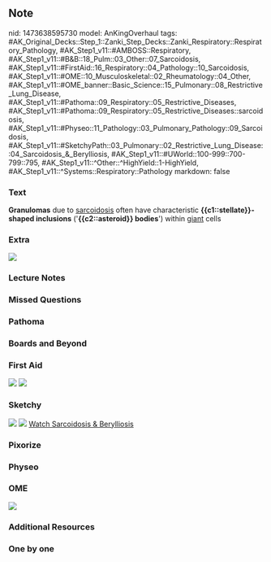 ## Note
nid: 1473638595730
model: AnKingOverhaul
tags: #AK_Original_Decks::Step_1::Zanki_Step_Decks::Zanki_Respiratory::Respiratory_Pathology, #AK_Step1_v11::#AMBOSS::Respiratory, #AK_Step1_v11::#B&B::18_Pulm::03_Other::07_Sarcoidosis, #AK_Step1_v11::#FirstAid::16_Respiratory::04_Pathology::10_Sarcoidosis, #AK_Step1_v11::#OME::10_Musculoskeletal::02_Rheumatology::04_Other, #AK_Step1_v11::#OME_banner::Basic_Science::15_Pulmonary::08_Restrictive_Lung_Disease, #AK_Step1_v11::#Pathoma::09_Respiratory::05_Restrictive_Diseases, #AK_Step1_v11::#Pathoma::09_Respiratory::05_Restrictive_Diseases::sarcoidosis, #AK_Step1_v11::#Physeo::11_Pathology::03_Pulmonary_Pathology::09_Sarcoidosis, #AK_Step1_v11::#SketchyPath::03_Pulmonary::02_Restrictive_Lung_Disease::04_Sarcoidosis_&_Berylliosis, #AK_Step1_v11::#UWorld::100-999::700-799::795, #AK_Step1_v11::^Other::^HighYield::1-HighYield, #AK_Step1_v11::^Systems::Respiratory::Pathology
markdown: false

### Text
<div>
  <b>Granulomas</b> due to <u>sarcoidosis</u> often have
  characteristic <b>{{c1::stellate}}-shaped inclusions</b>
  ('<b>{{c2::asteroid}} bodies</b>') within <u>giant</u> cells
</div>

### Extra
<img src="paste-49697066582606.jpg">

### Lecture Notes


### Missed Questions


### Pathoma


### Boards and Beyond


### First Aid
<img src="tmpnrJoqS.png"> <img src="tmpmdxWk6.png">

### Sketchy
<img src="asteroid%20body_1566160514431.jpg"> <img src=
"Screen%20Shot%202019-12-29%20at%2011.29.27%20AM.JPG"> <a href=
"https://dashboard.sketchy.com/study/medical/courses/medical-pathophysiology/units/medical-pathophysiology-pulmonary/videos/medical-pathophysiology-pulmonary-restrictive-lung-disease-sarcoidosis-and-berylliosis?utm_source=anki&utm_medium=partnership&utm_campaign=february_update&utm_content=medical">
Watch Sarcoidosis & Berylliosis</a>

### Pixorize


### Physeo


### OME
<div class="ome-widget">
  <a href=
  "https://onlinemeded.org/spa/pulmonary/restrictive-lung-disease/acquire?ref=anki">
  <img src="_OME_AnkiFlashcards_Lesson_6.png"></a>
</div>

### Additional Resources


### One by one

